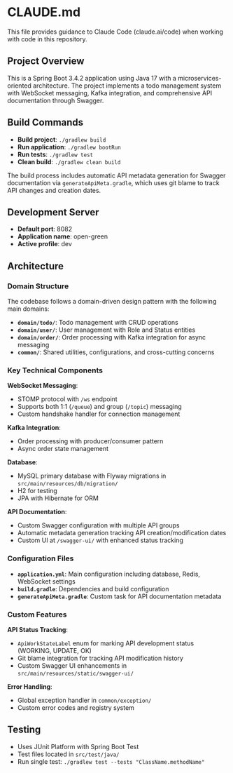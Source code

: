 # CLAUDE.md

This file provides guidance to Claude Code (claude.ai/code) when working with code in this repository.

## Project Overview

This is a Spring Boot 3.4.2 application using Java 17 with a microservices-oriented architecture. The project implements a todo management system with WebSocket messaging, Kafka integration, and comprehensive API documentation through Swagger.

## Build Commands

- **Build project**: `./gradlew build`
- **Run application**: `./gradlew bootRun`  
- **Run tests**: `./gradlew test`
- **Clean build**: `./gradlew clean build`

The build process includes automatic API metadata generation for Swagger documentation via `generateApiMeta.gradle`, which uses git blame to track API changes and creation dates.

## Development Server

- **Default port**: 8082
- **Application name**: open-green
- **Active profile**: dev

## Architecture

### Domain Structure
The codebase follows a domain-driven design pattern with the following main domains:

- **`domain/todo/`**: Todo management with CRUD operations
- **`domain/user/`**: User management with Role and Status entities
- **`domain/order/`**: Order processing with Kafka integration for async messaging
- **`common/`**: Shared utilities, configurations, and cross-cutting concerns

### Key Technical Components

**WebSocket Messaging**: 
- STOMP protocol with `/ws` endpoint
- Supports both 1:1 (`/queue`) and group (`/topic`) messaging
- Custom handshake handler for connection management

**Kafka Integration**:
- Order processing with producer/consumer pattern
- Async order state management

**Database**:
- MySQL primary database with Flyway migrations in `src/main/resources/db/migration/`
- H2 for testing
- JPA with Hibernate for ORM

**API Documentation**:
- Custom Swagger configuration with multiple API groups
- Automatic metadata generation tracking API creation/modification dates
- Custom UI at `/swagger-ui/` with enhanced status tracking

### Configuration Files

- **`application.yml`**: Main configuration including database, Redis, WebSocket settings
- **`build.gradle`**: Dependencies and build configuration
- **`generateApiMeta.gradle`**: Custom task for API documentation metadata

### Custom Features

**API Status Tracking**: 
- `ApiWorkStateLabel` enum for marking API development status (WORKING, UPDATE, OK)
- Git blame integration for tracking API modification history
- Custom Swagger UI enhancements in `src/main/resources/static/swagger-ui/`

**Error Handling**:
- Global exception handler in `common/exception/`
- Custom error codes and registry system

## Testing

- Uses JUnit Platform with Spring Boot Test
- Test files located in `src/test/java/`
- Run single test: `./gradlew test --tests "ClassName.methodName"`